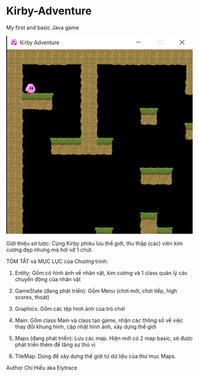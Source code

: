 # Kirby-Adventure
My first and basic Java game

![alt text](https://github.com/Elytrace/Kirby-Adventure/blob/preview/demo2.png?raw=true)

Giới thiệu sơ lược:
Cùng Kirby phiêu lưu thế giới, thu thập (các) viên kim cương đẹp nhưng mà hơi vỡ 1 chút.

TÓM TẮT và MỤC LỤC của Chương trình:
1. Entity:
    Gồm có hình ảnh về nhân vật, kim cương và 1 class quản lý các chuyển động của nhân vật
    
2. GameState (đang phát triển):
    Gồm Menu (chơi mới, chơi tiếp, high scores, thoát)

3. Graphics: 
    Gồm các tệp hình ảnh của trò chơi

4. Main:
    Gồm class Main và class tạo game, nhận các thông số về việc thay đổi khung hình, cập nhật hình ảnh, xây dựng thế giới

5. Maps (đang phát triển):
    Lưu các map. Hiện mới có 2 map basic, sẽ được phát triển thêm để tăng sự thú vị

6. TileMap:
    Dùng để xây dựng thế giới từ dữ liệu của thư mục Maps.

Author Chí Hiếu aka Elytrace
